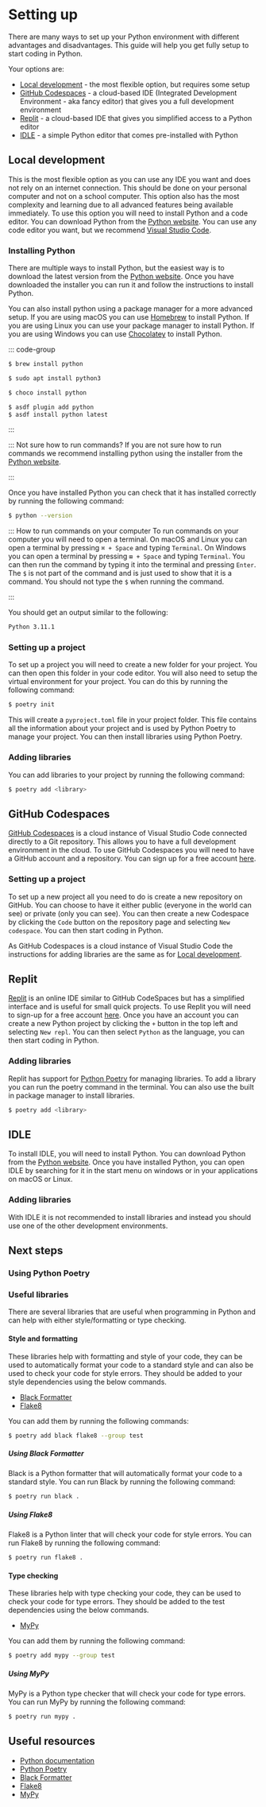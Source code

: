 # Setting up
There are many ways to set up your Python environment with different advantages and disadvantages. This guide will help you get fully setup to start coding in Python.

Your options are:
- [Local development](#local-development) - the most flexible option, but requires some setup
- [GitHub Codespaces](#github-codespaces) - a cloud-based IDE (Integrated Development Environment - aka fancy editor) that gives you a full development environment
- [Replit](#replit) - a cloud-based IDE that gives you simplified access to a Python editor
- [IDLE](#idle) - a simple Python editor that comes pre-installed with Python

## Local development
This is the most flexible option as you can use any IDE you want and does not rely on an internet connection. This should be done on your personal computer and not on a school computer. This option also has the most complexity and learning due to all advanced features being available immediately. To use this option you will need to install Python and a code editor. You can download Python from the [Python website](https://www.python.org/downloads/). You can use any code editor you want, but we recommend [Visual Studio Code](https://code.visualstudio.com/).

### Installing Python
There are multiple ways to install Python, but the easiest way is to download the latest version from the [Python website](https://www.python.org/downloads/). Once you have downloaded the installer you can run it and follow the instructions to install Python.

You can also install python using a package manager for a more advanced setup. If you are using macOS you can use [Homebrew](https://brew.sh) to install Python. If you are using Linux you can use your package manager to install Python. If you are using Windows you can use [Chocolatey](https://chocolatey.org) to install Python.

::: code-group

```sh [Homebrew]
$ brew install python
```

```sh [Linux]
$ sudo apt install python3
```

```sh [Chocolatey]
$ choco install python
```

```sh [asdf]
$ asdf plugin add python
$ asdf install python latest
```

:::

::: Not sure how to run commands?
If you are not sure how to run commands we recommend installing python using the installer from the [Python website](https://www.python.org/downloads/).

:::

Once you have installed Python you can check that it has installed correctly by running the following command:
```sh
$ python --version
```

::: How to run commands on your computer
To run commands on your computer you will need to open a terminal. On macOS and Linux you can open a terminal by pressing `⌘ + Space` and typing `Terminal`. On Windows you can open a terminal by pressing `⊞ + Space` and typing `Terminal`. You can then run the command by typing it into the terminal and pressing `Enter`. The `$` is not part of the command and is just used to show that it is a command. You should not type the `$` when running the command.

:::

You should get an output similar to the following:
```sh
Python 3.11.1
```

### Setting up a project
To set up a project you will need to create a new folder for your project. You can then open this folder in your code editor. You will also need to setup the virtual environment for your project. You can do this by running the following command:
```sh
$ poetry init
```

This will create a `pyproject.toml` file in your project folder. This file contains all the information about your project and is used by Python Poetry to manage your project. You can then install libraries using Python Poetry.

### Adding libraries
You can add libraries to your project by running the following command:
```sh
$ poetry add <library>
```

## GitHub Codespaces
[GitHub Codespaces](https://github.com/features/codespaces) is a cloud instance of Visual Studio Code connected directly to a Git repository. This allows you to have a full development environment in the cloud. To use GitHub Codespaces you will need to have a GitHub account and a repository. You can sign up for a free account [here](https://github.com).

### Setting up a project
To set up a new project all you need to do is create a new repository on GitHub. You can choose to have it either public (everyone in the world can see) or private (only you can see). You can then create a new Codespace by clicking the `Code` button on the repository page and selecting `New codespace`. You can then start coding in Python.

As GitHub Codespaces is a cloud instance of Visual Studio Code the instructions for adding libraries are the same as for [Local development](#local-development).

## Replit
[Replit](https://replit.com) is an online IDE similar to GitHub CodeSpaces but has a simplified interface and is useful for small quick projects. To use Replit you will need to sign-up for a free account [here](https://replit.com/signup). Once you have an account you can create a new Python project by clicking the `+` button in the top left and selecting `New repl`. You can then select `Python` as the language, you can then start coding in Python.

### Adding libraries
Replit has support for [Python Poetry](https://python-poetry.org) for managing libraries. To add a library you can run the poetry command in the terminal. You can also use the built in package manager to install libraries.

```sh
$ poetry add <library>
```

## IDLE
To install IDLE, you will need to install Python. You can download Python from the [Python website](https://www.python.org/downloads/). Once you have installed Python, you can open IDLE by searching for it in the start menu on windows or in your applications on macOS or Linux.

### Adding libraries
With IDLE it is not recommended to install libraries and instead you should use one of the other development environments.


## Next steps

### Using Python Poetry

### Useful libraries
There are several libraries that are useful when programming in Python and can help with either style/formatting or type checking.

#### Style and formatting
These libraries help with formatting and style of your code, they can be used to automatically format your code to a standard style and can also be used to check your code for style errors. They should be added to your style dependencies using the below commands.

- [Black Formatter](https://black.readthedocs.io/en/stable/)
- [Flake8](https://flake8.pycqa.org/en/latest/)

You can add them by running the following commands:
```sh
$ poetry add black flake8 --group test
```

##### Using Black Formatter
Black is a Python formatter that will automatically format your code to a standard style. You can run Black by running the following command:
```sh
$ poetry run black .
```

##### Using Flake8
Flake8 is a Python linter that will check your code for style errors. You can run Flake8 by running the following command:
```sh
$ poetry run flake8 .
```

#### Type checking
These libraries help with type checking your code, they can be used to check your code for type errors. They should be added to the test dependencies using the below commands.

- [MyPy](https://mypy.readthedocs.io/en/stable/)

You can add them by running the following command:
```sh
$ poetry add mypy --group test
```

##### Using MyPy
MyPy is a Python type checker that will check your code for type errors. You can run MyPy by running the following command:
```sh
$ poetry run mypy .
```

## Useful resources
- [Python documentation](https://docs.python.org/3/)
- [Python Poetry](https://python-poetry.org)
- [Black Formatter](https://black.readthedocs.io/en/stable/)
- [Flake8](https://flake8.pycqa.org/en/latest/)
- [MyPy](https://mypy.readthedocs.io/en/stable/)
